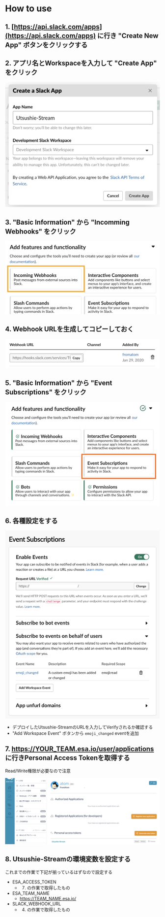 # How to use
## 1. [https://api.slack.com/apps](https://api.slack.com/apps) に行き "Create New App" ボタンをクリックする

## 2. アプリ名とWorkspaceを入力して "Create App" をクリック
![create_app](readme_images/create_app.png)

## 3. "Basic Information" から "Incomming Webhooks" をクリック
![webhook](readme_images/webhook.png)

## 4. Webhook URLを生成してコピーしておく
![webhook_url](readme_images/webhook_url.png)

## 5. "Basic Information" から "Event Subscriptions" をクリック
![event](readme_images/event.png)

## 6. 各種設定をする
![event_setting](readme_images/event_setting.png)

- デプロイしたUtsushie-StreamのURLを入力してVerifyされるか確認する
- "Add Workspace Event" ボタンから `emoji_changed`  eventを追加

## 7. https://YOUR_TEAM.esa.io/user/applications に行きPersonal Access Tokenを取得する

Read/Write権限が必要なので注意

![esa](readme_images/esa.png)

## 8. Utsushie-Streamの環境変数を設定する
これまでの作業で下記が揃っているはずなので設定する

- ESA_ACCESS_TOKEN
  - 7. の作業で取得したもの
- ESA_TEAM_NAME
  - https://TEAM_NAME.esa.io/
- SLACK_WEBHOOK_URL
  - 4. の作業で取得したもの